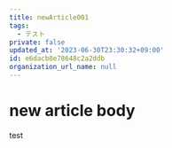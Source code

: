 ```yaml
---
title: newArticle001
tags:
  - テスト
private: false
updated_at: '2023-06-30T23:30:32+09:00'
id: e6dacb8e78648c2a2ddb
organization_url_name: null
---
```

# new article body
test